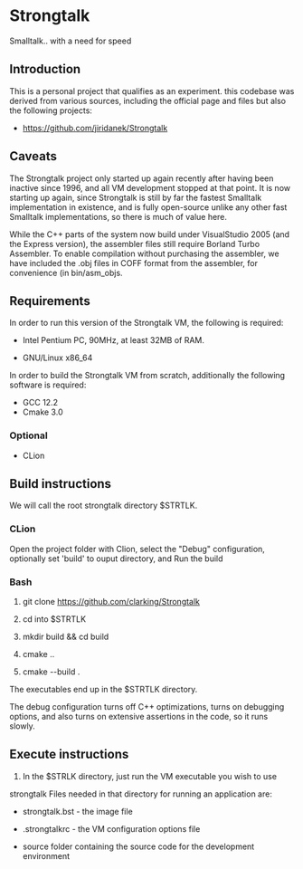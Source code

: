 # Strongtalk

Smalltalk.. with a need for speed


## Introduction

This is a personal project that qualifies as an experiment.  this codebase was derived from various sources, including the official page and files but also the following projects:


* https://github.com/jiridanek/Strongtalk

 ## Caveats

The Strongtalk project only started up again recently after having been inactive since 1996, and all VM development stopped at that point.   It is now starting up again, since Strongtalk is still by far the fastest Smalltalk implementation in existence, and is fully open-source unlike any other fast Smalltalk implementations, so there is much of value here.

While the C++ parts of the system now build under VisualStudio 2005 (and the Express version), the assembler files still require Borland Turbo Assembler.  To enable compilation without purchasing the assembler, we have included the .obj files in COFF format from the assembler, for convenience (in bin/asm_objs.

## Requirements

In order to run this version of the Strongtalk VM, the following is required:
 
* Intel Pentium PC, 90MHz, at least 32MB of RAM.
 
* GNU/Linux x86_64

In order to build the Strongtalk VM from scratch, additionally the following
software is required:
 
* GCC 12.2 
* Cmake 3.0

### Optional 

* CLion
 

## Build instructions

We will call the root strongtalk directory $STRTLK.


### CLion

Open the project folder with Clion, select the "Debug" configuration, optionally set 'build' to ouput directory, and Run the build


### Bash

1) git clone https://github.com/clarking/Strongtalk

2) cd into $STRTLK

3) mkdir build && cd build

4) cmake ..

5) cmake --build .


The executables end up in the $STRTLK directory.

The debug configuration turns off C++ optimizations, turns on debugging 
options, and also turns on extensive assertions in the code, so it runs 
slowly.


## Execute instructions

1) In the $STRLK directory, just run the VM executable you wish to use

strongtalk  Files needed in that directory for running an application are: 

- strongtalk.bst - the image file

- .strongtalkrc  - the VM configuration options file

- source folder containing the source code for the development environment






